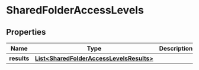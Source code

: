 # SharedFolderAccessLevels

## Properties
Name | Type | Description | Notes
------------ | ------------- | ------------- | -------------
**results** | [**List&lt;SharedFolderAccessLevelsResults&gt;**](SharedFolderAccessLevelsResults.md) |  | 
